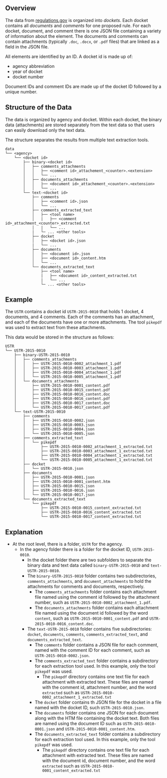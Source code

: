 ## Overview

The data from [regulations.gov](https://www.regulations.gov/) is organized into *dockets*.  Each docket contains all *documents* and *comments* for one proposed rule.  For each docket, document, and comment there is one JSON file containing a variety of information about the element.  The documents and comments can contain attachments (typically `.doc`, `.docx`, or `.pdf` files) that are linked as a field in the JSON file.

All elements are identified by an ID. A docket id is made up of:

* agency abbreviation
* year of docket
* docket number

Document IDs and comment IDs are made up of the docket ID followed by a unique number.

## Structure of the Data

The data is organized by agency and docket.  Within each docket, the binary data (attachments) are stored separately from the text data so that users can easily download only the text data.

The structure separates the results from multiple text extraction tools.

```
data
└── <agency>
    └── <docket id>
        ├── binary-<docket id>
        │   ├── comments_attachments
        │   │   ├── <comment id>_attachement_<counter>.<extension>
        │   │   └── ...
        │   ├── documents_attachments
        │   │   ├── <document id>_attachement_<counter>.<extension>
        │   │   └── ...
        └── text-<docket id>
            ├── comments
            │   ├── <comment id>.json
            │   └── ...
            ├── comments_extracted_text
            │   ├── <tool name>
            │   |   ├── <comment id>_attachment_<counter>_extracted.txt
            │   |   └── ...
            |   └─ ... <other tools>
            ├── docket
            │   ├── <docket id>.json
            |   └── ...
            ├── documents
            │   ├── <document id>.json
            │   ├── <document id>_content.htm
            │   └── ...
            └── documents_extracted_text
                ├── <tool name>
                |   ├── <document id>_content_extracted.txt
                |   └── ...
                └─ ... <other tools>
```                    

## Example

The `USTR` contains a docket id `USTR-2015-0010` that holds 1 docket, 4 documents, and 4 comments.  Each of the comments has an attachment, and each of the documents have one or more attachments.  The tool `pikepdf` was used to extract text from these attachments.

This data would be stored in the structure as follows:

```
USTR
└── USTR-2015-0010
    ├── binary-USTR-2015-0010
    │   ├── comments_attachments
    │   │   ├── USTR-2015-0010-0002_attachment_1.pdf
    │   │   ├── USTR-2015-0010-0003_attachment_1.pdf
    │   │   ├── USTR-2015-0010-0004_attachment_1.pdf
    │   │   └── USTR-2015-0010-0005_attachment_1.pdf
    │   └── documents_attachments
    │       ├── USTR-2015-0010-0001_content.pdf
    │       ├── USTR-2015-0010-0015_content.pdf
    │       ├── USTR-2015-0010-0016_content.doc
    │       ├── USTR-2015-0010-0016_content.pdf
    │       ├── USTR-2015-0010-0017_content.doc
    │       └── USTR-2015-0010-0017_content.pdf
    └── text-USTR-2015-0010
        ├── comments
        │   ├── USTR-2015-0010-0002.json
        │   ├── USTR-2015-0010-0003.json
        │   ├── USTR-2015-0010-0004.json
        │   └── USTR-2015-0010-0005.json
        ├── comments_extracted_text
        │   └── pikepdf
        │       ├── USTR-2015-0010-0002_attachment_1_extracted.txt
        │       ├── USTR-2015-0010-0003_attachment_1_extracted.txt
        │       ├── USTR-2015-0010-0004_attachment_1_extracted.txt
        │       └── USTR-2015-0010-0005_attachment_1_extracted.txt
        ├── docket
        │   └── USTR-2015-0010.json
        ├── documents
        │   ├── USTR-2015-0010-0001.json
        │   ├── USTR-2015-0010-0001_content.htm
        │   ├── USTR-2015-0010-0015.json
        │   ├── USTR-2015-0010-0016.json
        │   └── USTR-2015-0010-0017.json
        └── documents_extracted_text
            └── pikepdf
                ├── USTR-2015-0010-0015_content_extracted.txt
                ├── USTR-2015-0010-0016_content_extracted.txt
                └── USTR-2015-0010-0017_content_extracted.txt
```

## Explanation

* At the root level, there is a folder, `USTR` for the agency.
  * In the agency folder there is a folder for the docket ID, `USTR-2015-0010`.
    * In the docket folder there are two subfolders to separate the binary data and text data called `binary-USTR-2015-0010` and `text-USTR-2015-0010`.
    * The `binary-USTR-2015-0010` folder contains two subdirectories, `comments_attachments`, and `document_attachments` to hold the attachments for comments and documents, respectively.
      * The `comments_attachments` folder contains each attachment file named using the comment id followed by the attachment number, such as `USTR-2015-0010-0002_attachment_1.pdf`.
      * The `documents_attachments` folder contains each attachment file named using the document id followed by the word `content`, such as `USTR-2015-0010-0001_content.pdf` and `USTR-2015-0010-0016_content.doc`.
    * The `text-USTR-2015-0010` folder contains five subdirectories: `docket`, `documents`, `comments`, `comments_extracted_text`, and `documents_extracted_text`.
      * The `comments` folder contains a JSON file for each comment, named with the comment ID for each comment, such as `USTR-2015-0010-0002.json`.
      * The `comments_extracted_text` folder contains a subdirectory for each extraction tool used. In this example, only the tool  `pikepdf` was used.
          * The `pikepdf` directory contains one text file for each attachment with extracted text.  These files are named with the comment id, attachment number, and the word `extracted` such as `USTR-2015-0010-0002_attachment_1_extracted.txt`
      * The `docket` folder contains th JSON file for the docket in a file named with the docket ID, such `USTR-2015-0010.json`.
      * The `documents` folder contains one JSON for each document along with the HTM file containing the docket text.  Both files are named using the document ID such as `USTR-2015-0010-0001.json` and `USTR-2015-0010-0001_content.htm`.
      * The `documents_extracted_text` folder contains a subdirectory for each extraction tool used. In this example, only the tool  `pikepdf` was used.
          * The `pikepdf` directory contains one text file for each attachment with extracted text.  These files are named with the document id, document number, and the word `extracted` such as `USTR-2015-0010-0001_content_extracted.txt`
